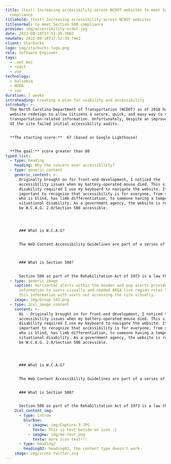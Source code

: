 ```yaml
---
title: (test) Increasing accessibility across NCDOT websites to meet Section 508
  compliance
titlebold: (test) Increasing accessibility across NCDOT websites
titlenormal: to meet Section 508 compliance
preview: img/accessibility-ncdot.jpg
date: 2022-08-10T17:52:39.700Z
newdate: 2022-08-10T17:52:39.746Z
client: Starbucks
logo: img/starbucks-logo.png
role: Software Engineer
tags:
  - .net mvc
  - react
  - vue
technology:
  - balsamiq
  - NVDA
  - vue
duration: 7 weeks
introheading: Creating a plan for usability and accessibility
introbody: >-
  The North Carolina Department of Transportation (NCDOT) as of 2018 had a new
  website redesign to allow citizens a secure, quick, and easy way to view all
  transportation-related information. Unfortunately, despite an improved visual
  UI the site failed initial accessibility audits.


  **The starting score:**  67 (based on Google Lighthouse)


  **The goal:** score greater than 80
typed_list:
  - type: heading
    heading: Why the concern over accessibility?
  - type: generic_content
    generic_content: >-
      Originally brought on for front-end development, I noticed the
      accessibility issues when my battery-operated mouse died. This situational
      disability required I use my keyboard to navigate the website. It is
      important to recognize that accessibility is for everyone, from someone
      who is blind, has limb differentiation, to someone having a temporary or
      situational disability. As a government agency, the website is required to
      be W.C.A.G. 2.0/Section 508 accessible.




      ### What is W.C.A.G?


      The Web Content Accessibility Guidelines are part of a series of web accessibility guidelines considered to be the benchmark for compliance.\



      ### What is Section 508?


      Section 508 as part of the Rehabilitation Act of 1973 is a law that requires government agencies to provide access to its Information and Communication Technology (ICT) to people with disabilities. The Revised 508 Standards incorporate by reference and apply the WCAG 2.0 Level AA Success Criteria to both web and non-web electronic content.
  - type: generic_image
    caption: Horizontal alerts within the header and pop alerts provided imporant
      information to users visually and needed ARIA live region roles to share
      this information with users not accessing the site visually.
    image: img/Group 542.png
  - type: 2col_image_content
    content: >-
      Hi - Originally brought on for front-end development, I noticed the
      accessibility issues when my battery-operated mouse died. This situational
      disability required I use my keyboard to navigate the website. It is
      important to recognize that accessibility is for everyone, from someone
      who is blind, has limb differentiation, to someone having a temporary or
      situational disability. As a government agency, the website is required to
      be W.C.A.G. 2.0/Section 508 accessible.




      ### What is W.C.A.G?


      The Web Content Accessibility Guidelines are part of a series of web accessibility guidelines considered to be the benchmark for compliance.


      ### What is Section 508?


      Section 508 as part of the Rehabilitation Act of 1973 is a law that requires government agencies to provide access to its Information and Communication Technology (ICT) to people with disabilities. The Revised 508 Standards incorporate by reference and apply the WCAG 2.0 Level AA Success Criteria to both web and non-web electronic content.
    2col_content_img:
      - type: introw
        blurbsw:
          - imagew: img/Capture-3.JPG
            textw: This is text beside an icon :)
          - imagew: img/me-test.png
            textw: more icon text!!!
      - type: heading2
        heading02: heading02, the content type doesn't work
    image: img/icons-twitter.svg
---
```

